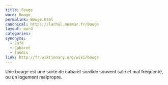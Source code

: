 ```yaml
---
title: Bouge
word: Bouge
permalink: Bouge.html
canonical: https://lachal.neamar.fr/Bouge
layout: word
categories:
synonyms:
  - Café
  - Cabaret
  - Taudis
link: http://fr.wiktionary.org/wiki/bouge
---
```


Une bouge est une sorte de cabaret sordide souvent sale et mal fréquenté, ou un logement malpropre.

